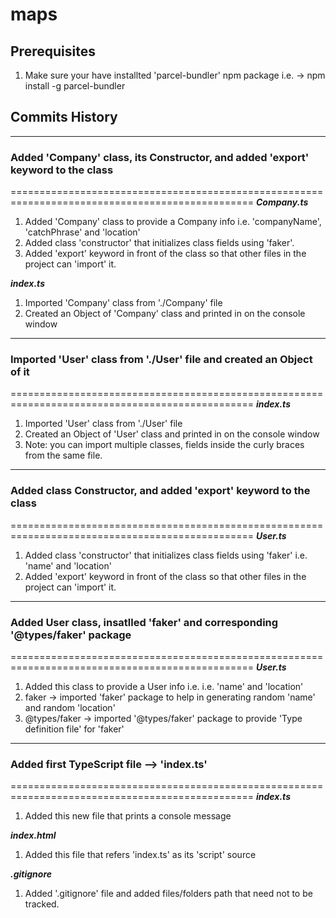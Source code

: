 # maps

## Prerequisites
1. Make sure your have installted 'parcel-bundler' npm package i.e. -> npm install -g parcel-bundler


## Commits History

************************************************************************************************
### Added 'Company' class, its Constructor, and added 'export' keyword to the class
================================================================================================
***Company.ts***
1. Added 'Company' class to provide a Company info i.e. 'companyName', 'catchPhrase' and 'location'
1. Added class 'constructor' that initializes class fields using 'faker'.
2. Added 'export' keyword in front of the class so that other files in the project can 'import' it.

***index.ts***
1. Imported 'Company' class from './Company' file
2. Created an Object of 'Company' class and printed in on the console window


************************************************************************************************
### Imported 'User' class from './User' file and created an Object of it
================================================================================================
***index.ts***
1. Imported 'User' class from './User' file
2. Created an Object of 'User' class and printed in on the console window
3. Note: you can import multiple classes, fields inside the curly braces from the same file.


************************************************************************************************
### Added class Constructor, and added 'export' keyword to the class
================================================================================================
***User.ts***
1. Added class 'constructor' that initializes class fields using 'faker' i.e. 'name' and 'location'
2. Added 'export' keyword in front of the class so that other files in the project can 'import' it.


************************************************************************************************
### Added User class, insatlled 'faker' and corresponding '@types/faker' package
================================================================================================
***User.ts***
1. Added this class to provide a User info i.e. i.e. 'name' and 'location'
2. faker -> imported 'faker' package to help in generating random 'name' and random 'location'
3. @types/faker -> imported '@types/faker' package to provide 'Type definition file' for 'faker'


************************************************************************************************
### Added first TypeScript file --> 'index.ts'
================================================================================================
***index.ts***
1. Added this new file that prints a console message

***index.html***
1. Added this file that refers 'index.ts' as its 'script' source

***.gitignore***
1. Added '.gitignore' file and added files/folders path that need not to be tracked.